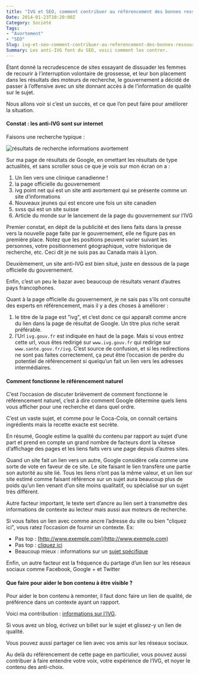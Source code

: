 ```yaml
---
title: "IVG et SEO, comment contribuer au référencement des bonnes ressources"
Date: 2014-01-23T10:20:00Z
Category: Société
Tags: 
- "Avortement"
- "SEO"
Slug: ivg-et-seo-comment-contribuer-au-referencement-des-bonnes-ressources
Summary: Les anti-IVG font du SEO, voici comment les contrer.
---
```



Étant donné la recrudescence de sites essayant de dissuader les femmes de recourir à l’interruption volontaire de grossesse, et leur bon placement dans les résultats des moteurs de recherche, le gouvernement a décidé de passer à l’offensive avec un site donnant accès à de l’information de qualité sur le sujet. 

Nous allons voir si c’est un succès, et ce que l’on peut faire pour améliorer la situation.

#### Constat : les anti-IVG sont sur internet
Faisons une recherche typique :

![résultats de recherche informations avortement](/img/serp-informations-avortement.png)

Sur ma page de résultats de Google, en omettant les résultats de type actualités, et sans scroller sous ce que je vois sur mon écran on a :

1. Un lien vers une clinique canadienne !
2. la page officielle du gouvernement
3. ivg point net qui est un site anti avortement qui se présente comme un site d’informations
4. Nouveaux jeunes qui est encore une fois un site canadien
5. svss qui est un site suisse
6. Article du monde sur le lancement de la page du gouvernement sur l’IVG

Premier constat, en dépit de la publicité et des liens faits dans la presse vers la nouvelle page faite par le gouvernement, elle ne figure pas en première place.
Notez que les positions peuvent varier suivant les personnes, votre positionnement géographique, votre historique de recherche, etc.
Ceci dit je ne suis pas au Canada mais à Lyon.

Deuxièmement, un site anti-IVG est bien situé, juste en dessous de la page officielle du gouvernement.

Enfin, c’est un peu le bazar avec beaucoup de résultats venant d’autres pays francophones.

Quant à la page officielle du gouvernement, je ne sais pas s’ils ont consulté des experts en référencement, mais il y a des choses à améliorer :

1. le titre de la page est "ivg", et c’est donc ce qui apparaît comme ancre du lien dans la page de résultat de Google. Un titre plus riche serait préférable.
1. l’Url `ivg.gouv.fr` est indiquée en haut de la page. Mais si vous entrez cette url, vous êtes redirigé sur `www.ivg.gouv.fr` qui redirige sur `www.sante.gouv.fr/ivg`. C’est source de confusion, et si les redirections ne sont pas faites correctement, ça peut être l’occasion de perdre du potentiel de référencement si quelqu’un fait un lien vers les adresses intermédiaires.

#### Comment fonctionne le référencement naturel

C’est l’occasion de discuter brièvement de comment fonctionne le référencement naturel, c’est à dire comment Google détermine quels liens vous afficher pour une recherche et dans quel ordre.

C’est un vaste sujet, et comme pour le Coca-Cola, on connaît certains ingrédients mais la recette exacte est secrète.

En résumé, Google estime la qualité du contenu par rapport au sujet d’une part et prend en compte un grand nombre de facteurs dont la vitesse d’affichage des pages et les liens faits vers une page depuis d’autres sites.

Quand un site fait un lien vers un autre, Google considère cela comme une sorte de vote en faveur de ce site. Le site faisant le lien transfère une partie son autorité au site lié. Tous les liens n’ont pas la même valeur, et un lien sur site estimé comme faisant référence sur un sujet aura beaucoup plus de poids qu’un lien venant d’un site moins qualitatif, ou spécialisé sur un sujet très différent.

Autre facteur important, le texte sert d’ancre au lien sert à transmettre des informations de contexte au lecteur mais aussi aux moteurs de recherche.

Si vous faites un lien avec comme ancre l’adresse du site ou bien "cliquez ici", vous ratez l’occasion de fournir un contexte. Ex:

* Pas top : [http://www.exemple.com](http://www.exemple.com)
* Pas top : [cliquez ici](http://www.exemple.com)
* Beaucoup mieux : informations sur un [sujet spécifique](http://www.exemple.com)

Enfin, un autre facteur est la fréquence du partage d’un lien sur les réseaux sociaux comme Facebook, Google + et Twitter

#### Que faire pour aider le bon contenu à être visible ?

Pour aider le bon contenu à remonter, il faut donc faire un lien de qualité, de préférence dans un contexte ayant un rapport.

Voici ma contribution : [informations sur l’IVG](http://www.sante.gouv.fr/ivg).

Si vous avez un blog, écrivez un billet sur le sujet et glissez-y un lien de qualité. 

Vous pouvez aussi partager ce lien avec vos amis sur les réseaux sociaux.

Au delà du référencement de cette page en particulier, vous pouvez aussi contribuer à faire entendre votre voix, votre expérience de l’IVG, et noyer le contenu des anti-choix.


